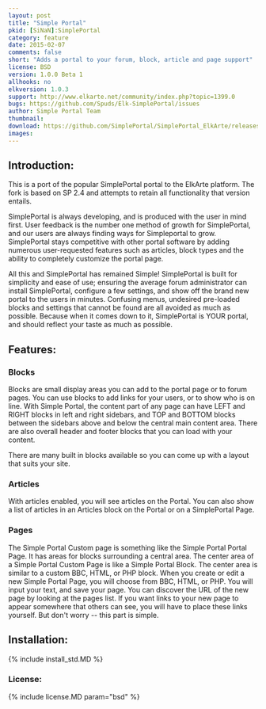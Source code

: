 ```yaml
---
layout: post
title: "Simple Portal"
pkid: [SiNaN]:SimplePortal
category: feature
date: 2015-02-07
comments: false
short: "Adds a portal to your forum, block, article and page support"
license: BSD
version: 1.0.0 Beta 1
allhooks: no
elkversion: 1.0.3
support: http://www.elkarte.net/community/index.php?topic=1399.0
bugs: https://github.com/Spuds/Elk-SimplePortal/issues
author: Simple Portal Team
thumbnail:
download: https://github.com/SimplePortal/SimplePortal_ElkArte/releases/download/v1.0.0-beta.1/elk_SimplePortal.zip
images:
---
```


## Introduction:
This is a port of the popular SimplePortal portal to the ElkArte platform.  The fork is based on SP 2.4 and attempts to retain all functionality that version entails.

SimplePortal is always developing, and is produced with the user in mind first. User feedback is the number one method of growth for SimplePortal, and our users are always finding ways for Simpleportal to grow. SimplePortal stays competitive with other portal software by adding numerous user-requested features such as articles, block types and the ability to completely customize the portal page.

All this and SimplePortal has remained Simple! SimplePortal is built for simplicity and ease of use; ensuring the average forum administrator can install SimplePortal, configure a few settings, and show off the brand new portal to the users in minutes. Confusing menus, undesired pre-loaded blocks and settings that cannot be found are all avoided as much as possible. Because when it comes down to it, SimplePortal is YOUR portal, and should reflect your taste as much as possible.

## Features:
### Blocks
Blocks are small display areas you can add to the portal page or to forum pages. You can use blocks to add links for your users, or to show who is on line. With Simple Portal, the content part of any page can have LEFT and RIGHT blocks in left and right sidebars, and TOP and BOTTOM blocks between the sidebars above and below the central main content area.  There are also overall header and footer blocks that you can load with your content.

There are many built in blocks available so you can come up with a layout that suits your site.

### Articles
With articles enabled, you will see articles on the Portal. You can also show a list of articles in an Articles block on the Portal or on a SimplePortal Page.

### Pages
The Simple Portal Custom page is something like the Simple Portal Portal Page. It has areas for blocks surrounding a central area.  The center area of a Simple Portal Custom Page is like a Simple Portal Block. The center area is similar to a custom BBC, HTML, or PHP block. 
When you create or edit a new Simple Portal Page, you will choose from BBC, HTML, or PHP. You will input your text, and save your page. You can discover the URL of the new page by looking at the pages list.
If you want links to your new page to appear somewhere that others can see, you will have to place these links yourself.  But don't worry -- this part is simple. 


## Installation:
{% include install_std.MD %}

### License:
{% include license.MD param="bsd" %}
